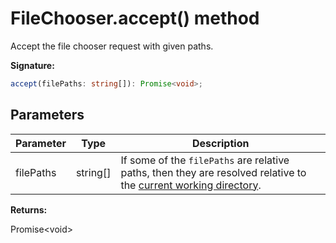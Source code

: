 # FileChooser.accept() method

Accept the file chooser request with given paths.

**Signature:**

```typescript
accept(filePaths: string[]): Promise<void>;
```

## Parameters

| Parameter | Type       | Description                                                                                                                                                                            |
| --------- | ---------- | -------------------------------------------------------------------------------------------------------------------------------------------------------------------------------------- |
| filePaths | string\[\] | If some of the <code>filePaths</code> are relative paths, then they are resolved relative to the [current working directory](https://nodejs.org/api/process.html#process_process_cwd). |

**Returns:**

Promise&lt;void&gt;
